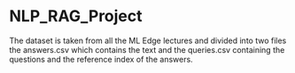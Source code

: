 # NLP_RAG_Project
The dataset is taken from all the ML Edge lectures and divided into two files the answers.csv which contains the text and the queries.csv containing the questions and the reference index of the answers.  
